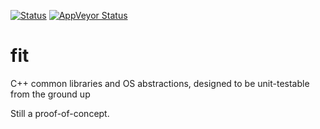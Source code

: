 [![Status](https://travis-ci.org/ryancalhoun/fit.svg?branch=master)](https://travis-ci.org/ryancalhoun/fit)
[![AppVeyor Status](https://ci.appveyor.com/api/projects/status/orpnoau4o0w29gvh/branch/master?svg=true)](https://ci.appveyor.com/project/ryancalhoun/git)

# fit
C++ common libraries and OS abstractions, designed to be unit-testable from the ground up

Still a proof-of-concept.

